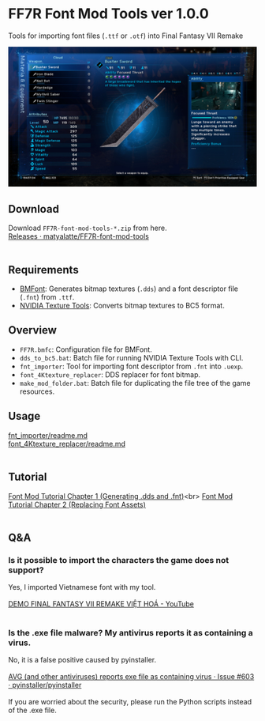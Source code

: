 # FF7R Font Mod Tools ver 1.0.0

Tools for importing font files (`.ttf` or `.otf`) into Final Fantasy VII Remake

<img src = "image/sample.jpg" width=600>

<br>

## Download
Download `FF7R-font-mod-tools-*.zip` from here.<br>
[Releases · matyalatte/FF7R-font-mod-tools](https://github.com/matyalatte/FF7R-font-mod-tools/releases)<br>
<br>

## Requirements

- [BMFont](https://www.angelcode.com/products/bmfont/): Generates bitmap textures (`.dds`) and a font descriptor file (`.fnt`) from `.ttf`.
- [NVIDIA Texture Tools](https://developer.nvidia.com/nvidia-texture-tools-exporter): Converts bitmap textures to BC5 format.

## Overview

- `FF7R.bmfc`: Configuration file for BMFont.
- `dds_to_bc5.bat`: Batch file for running NVIDIA Texture Tools with CLI.
- `fnt_importer`: Tool for importing font descriptor from `.fnt` into `.uexp`.
- `font_4Ktexture_replacer`: DDS replacer for font bitmap.
- `make_mod_folder.bat`: Batch file for duplicating the file tree of the game resources.

## Usage
[fnt_importer/readme.md](./fnt_importer/readme.md)<br>
[font_4Ktexture_replacer/readme.md](./font_4Ktexture_replacer/readme.md)<br>
<br>

## Tutorial
[Font Mod Tutorial Chapter 1 (Generating .dds and .fnt)](https://github.com/matyalatte/FF7R-font-mod-tools/wiki/Font-Mod-Tutorial-Chapter-1-(Generating-.dds-and-.fnt))<br>
[Font Mod Tutorial Chapter 2 (Replacing Font Assets)](https://github.com/matyalatte/FF7R-font-mod-tools/wiki/Font-Mod-Tutorial-Chapter-2-(Replacing-Font-Assets))<br>
<br>

## Q&A

### Is it possible to import the characters the game does not support?

Yes, I imported Vietnamese font with my tool.<br>
<br>
[DEMO FINAL FANTASY VII REMAKE VIỆT HOÁ - YouTube](https://youtu.be/SgKesZkevRc)<br>
<br>

### Is the .exe file malware? My antivirus reports it as containing a virus.
No, it is a false positive caused by pyinstaller.<br>
<br>
[AVG (and other antiviruses) reports exe file as containing virus · Issue #603 · pyinstaller/pyinstaller](https://github.com/pyinstaller/pyinstaller/issues/603)<br>
<br>
If you are worried about the security, please run the Python scripts instead of the .exe file.<br>
<br>



